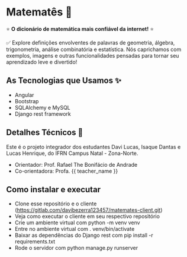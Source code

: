 # Matematês 📝

⭐ **O dicionário de matemática mais confiável da internet!** ⭐

✅ Explore definições envolventes de palavras de geometria, álgebra, trigonometria, análise combinatória e estatística. Nós caprichamos com exemplos, imagens e outras funcionalidades pensadas para tornar seu aprendizado leve e divertido!

## As Tecnologias que Usamos ✨

- Angular
- Bootstrap
- SQLAlchemy e MySQL
- Django rest framework

## Detalhes Técnicos 🧠

Este é o projeto integrador dos estudantes Davi Lucas, Isaque Dantas e Lucas Henrique, do IFRN Campus Natal - Zona-Norte.

- Orientador: Prof. Rafael The Bonifácio de Andrade
- Co-orientadora: Profa. {{ teacher_name }}

## Como instalar e executar
- Clone esse repositório e o cliente (https://gitlab.com/davibezerra123457/matemates-client.git)
- Veja como executar o cliente em seu respectivo repositório
- Crie um ambiente virtual com python -m venv venv
- Entre no ambiente virtual com . venv/bin/activate
- Baixar as dependências do Django rest com pip install -r requirements.txt
- Rode o servidor com python manage.py runserver
